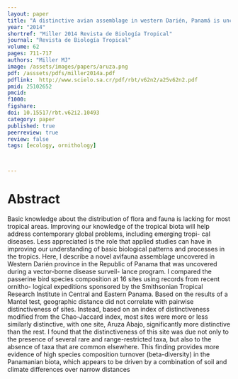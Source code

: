 ```yaml
---
layout: paper
title: "A distinctive avian assemblage in western Darién, Panamá is uncovered through a disease surveillance program"
year: "2014"
shortref: "Miller 2014 Revista de Biología Tropical"
journal: "Revista de Biología Tropical"
volume: 62
pages: 711-717
authors: "Miller MJ"
image: /assets/images/papers/aruza.png
pdf: /asssets/pdfs/miller2014a.pdf
pdflink:  http://www.scielo.sa.cr/pdf/rbt/v62n2/a25v62n2.pdf
pmid: 25102652
pmcid: 
f1000: 
figshare: 
doi: 10.15517/rbt.v62i2.10493
category: paper
published: true
peerreview: true
review: false
tags: [ecology, ornithology]



---
```


# Abstract

Basic knowledge about the distribution of flora and fauna is lacking for most tropical areas. Improving our knowledge of the tropical biota will help address contemporary global problems, including emerging tropi- cal diseases. Less appreciated is the role that applied studies can have in improving our understanding of basic biological patterns and processes in the tropics. Here, I describe a novel avifauna assemblage uncovered in Western Darién province in the Republic of Panama that was uncovered during a vector-borne disease surveil- lance program. I compared the passerine bird species composition at 16 sites using records from recent ornitho- logical expeditions sponsored by the Smithsonian Tropical Research Institute in Central and Eastern Panama. Based on the results of a Mantel test, geographic distance did not correlate with pairwise distinctiveness of sites. Instead, based on an index of distinctiveness modified from the Chao-Jaccard index, most sites were more or less similarly distinctive, with one site, Aruza Abajo, significantly more distinctive than the rest. I found that the distinctiveness of this site was due not only to the presence of several rare and range-restricted taxa, but also to the absence of taxa that are common elsewhere. This finding provides more evidence of high species composition turnover (beta-diversity) in the Panamanian biota, which appears to be driven by a combination of soil and climate differences over narrow distances
